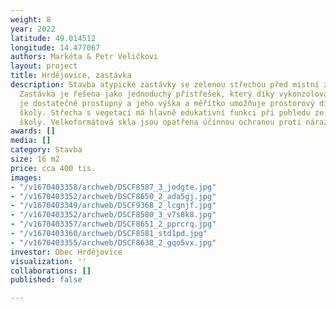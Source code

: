 ```yaml
---
weight: 8
year: 2022
latitude: 49.014512
longitude: 14.477067
authors: Markéta & Petr Veličkovi
layout: project
title: Hrdějovice, zastávka
description: Stavba atypické zastávky se zelenou střechou před místní základní školou.
  Zastávka je řešena jako jednoduchý přístřešek, který díky vykonzolování na tři stojny
  je dostatečně prostupný a jeho výška a měřítko umožňuje prostorový dialog s budovou
  školy. Střecha s vegetací má hlavně edukativní funkci při pohledu ze tříd základní
  školy. Velkoformátová skla jsou opatřena účinnou ochranou proti nárazu ptactva.
awards: []
media: []
category: Stavba
size: 16 m2
price: cca 400 tis.
images:
- "/v1670403358/archweb/DSCF8587_3_jodgte.jpg"
- "/v1670403352/archweb/DSCF8650_2_ada5gj.jpg"
- "/v1670403349/archweb/DSCF9368_2_lcgnjf.jpg"
- "/v1670403352/archweb/DSCF8580_3_v7s8k8.jpg"
- "/v1670403357/archweb/DSCF8651_2_pprcrq.jpg"
- "/v1670403360/archweb/DSCF8581_std1pd.jpg"
- "/v1670403355/archweb/DSCF8638_2_gqo5vx.jpg"
investor: Obec Hrdějovice
visualization: ''
collaborations: []
published: false

---
```


